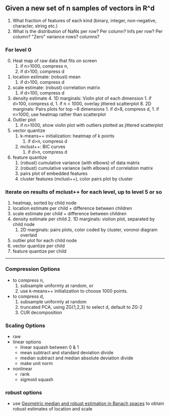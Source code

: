 ## Given a new set of n samples of vectors in R^d

1. What fraction of features of each kind (binary, integer, non-negative, character, string etc.)
2. What is the distribution of NaNs per row? Per column? Infs per row? Per column? "Zero" variance rows? columns?


### For level 0

0. Heat map of raw data that fits on screen 
    1. if n>1000, compress n, 
    1. if d>100, compress d
1. location estimate: (robust) mean
    1. if d>100, compress d
2. scale estimate: (robust) correlation matrix
    1. if d>100, compress d
3. density estimate
    4. 1D marginals: Violin plot of each dimension 
        1. if d>100, compress d, 
        1. if n < 1000, overlay jittered scatterplot
    8. 2D marginals: Pairs plots for top ~8 dimensions 
        1. if d>8, compress d, 
        1. if n>1000, use heatmap rather than scatterplot
4. Outlier plot 
    1. if n>1000, show violin plot with outliers plotted as jittered scatterplot 
5. vector quantize
    1. k-means++ initialization: heatmap of k points
        1. if d>n, compress d
    1. mclust++: BIC curves
        1. if d>n, compress d
6. feature quantize
    1. (robust) cumulative variance (with elbows) of data matrix
    1. (robust) cumulative variance (with elbows) of correlation matrix
    1. pairs plot of embedded features
    1. cluster features (mclust++), color pairs plot by cluster


### Iterate on results of mclust++ for each level, up to level 5 or so

1. heatmap, sorted by child node
1. location estimate per child + difference between children
1. scale estimate per child + difference between children
1. density estimate per child
    2. 1D marginals: violion plot, separated by child node
    1. 2D marginals: pairs plots, color coded by cluster, voronoi diagram overlaid
1. outlier plot for each child node
1. vector quantize per child
1. feature quantize per child



----

### Compression Options

- to compress n, 
    1. subsample uniformly at random, or
    2. use k-means++ initialization to choose 1000 points. 
- to compress d, 
    1. subsample uniformly at random
    2. truncated PCA, using ZG{1,2,3} to select d, default to ZG-2 
    3. CUR decomposition

### Scaling Options

- raw
- linear options
    - linear squash between 0 & 1
    - mean subtract and standard deviation divide
    - median subtract and median absolute deviation divide
    - make unit norm
- nonlinear
    - rank
    - sigmoid squash
    
### robust options

- use [Geometric median and robust estimation in Banach spaces](http://projecteuclid.org/euclid.bj/1438777595) to obtain robust estimates of location and scale
